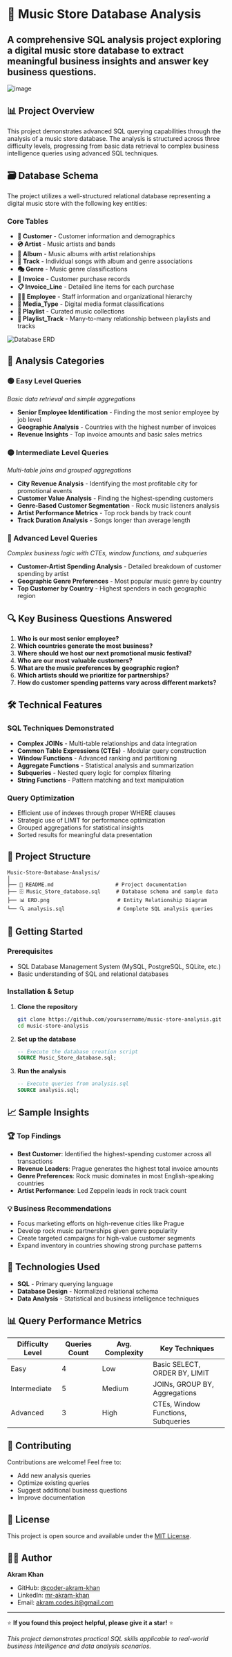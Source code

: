 # 🎵 Music Store Database Analysis

A comprehensive SQL analysis project exploring a digital music store database to extract meaningful business insights and answer key business questions.
---
![image](https://github.com/coder-akram-khan/Music-Store-Database-Analysis/blob/main/sqlanalysis.png?raw=true)

## 📊 Project Overview

This project demonstrates advanced SQL querying capabilities through the analysis of a music store database. The analysis is structured across three difficulty levels, progressing from basic data retrieval to complex business intelligence queries using advanced SQL techniques.

## 🗃️ Database Schema

The project utilizes a well-structured relational database representing a digital music store with the following key entities:

### Core Tables
- **👥 Customer** - Customer information and demographics
- **💿 Artist** - Music artists and bands
- **📀 Album** - Music albums with artist relationships
- **🎵 Track** - Individual songs with album and genre associations
- **🎭 Genre** - Music genre classifications
- **📄 Invoice** - Customer purchase records
- **📋 Invoice_Line** - Detailed line items for each purchase
- **👨‍💼 Employee** - Staff information and organizational hierarchy
- **🎼 Media_Type** - Digital media format classifications
- **🎹 Playlist** - Curated music collections
- **🔗 Playlist_Track** - Many-to-many relationship between playlists and tracks

![Database ERD](https://github.com/coder-akram-khan/-Music-Store-Database-Analysis/blob/main/ERD.png?raw=true)

## 🎯 Analysis Categories

### 🟢 Easy Level Queries
*Basic data retrieval and simple aggregations*

- **Senior Employee Identification** - Finding the most senior employee by job level
- **Geographic Analysis** - Countries with the highest number of invoices
- **Revenue Insights** - Top invoice amounts and basic sales metrics

### 🟡 Intermediate Level Queries
*Multi-table joins and grouped aggregations*

- **City Revenue Analysis** - Identifying the most profitable city for promotional events
- **Customer Value Analysis** - Finding the highest-spending customers
- **Genre-Based Customer Segmentation** - Rock music listeners analysis
- **Artist Performance Metrics** - Top rock bands by track count
- **Track Duration Analysis** - Songs longer than average length

### 🔴 Advanced Level Queries
*Complex business logic with CTEs, window functions, and subqueries*

- **Customer-Artist Spending Analysis** - Detailed breakdown of customer spending by artist
- **Geographic Genre Preferences** - Most popular music genre by country
- **Top Customer by Country** - Highest spenders in each geographic region

## 🔍 Key Business Questions Answered

1. **Who is our most senior employee?**
2. **Which countries generate the most business?**
3. **Where should we host our next promotional music festival?**
4. **Who are our most valuable customers?**
5. **What are the music preferences by geographic region?**
6. **Which artists should we prioritize for partnerships?**
7. **How do customer spending patterns vary across different markets?**

## 🛠️ Technical Features

### SQL Techniques Demonstrated
- **Complex JOINs** - Multi-table relationships and data integration
- **Common Table Expressions (CTEs)** - Modular query construction
- **Window Functions** - Advanced ranking and partitioning
- **Aggregate Functions** - Statistical analysis and summarization
- **Subqueries** - Nested query logic for complex filtering
- **String Functions** - Pattern matching and text manipulation

### Query Optimization
- Efficient use of indexes through proper WHERE clauses
- Strategic use of LIMIT for performance optimization
- Grouped aggregations for statistical insights
- Sorted results for meaningful data presentation

## 📁 Project Structure

```
Music-Store-Database-Analysis/
│
├── 📄 README.md                    # Project documentation
├── 🗄️ Music_Store_database.sql     # Database schema and sample data
├── 📊 ERD.png                      # Entity Relationship Diagram
└── 🔍 analysis.sql                 # Complete SQL analysis queries
```

## 🚀 Getting Started

### Prerequisites
- SQL Database Management System (MySQL, PostgreSQL, SQLite, etc.)
- Basic understanding of SQL and relational databases

### Installation & Setup

1. **Clone the repository**
   ```bash
   git clone https://github.com/yourusername/music-store-analysis.git
   cd music-store-analysis
   ```

2. **Set up the database**
   ```sql
   -- Execute the database creation script
   SOURCE Music_Store_database.sql;
   ```

3. **Run the analysis**
   ```sql
   -- Execute queries from analysis.sql
   SOURCE analysis.sql;
   ```

## 📈 Sample Insights

### 🏆 Top Findings
- **Best Customer**: Identified the highest-spending customer across all transactions
- **Revenue Leaders**: Prague generates the highest total invoice amounts
- **Genre Preferences**: Rock music dominates in most English-speaking countries
- **Artist Performance**: Led Zeppelin leads in rock track count

### 💡 Business Recommendations
- Focus marketing efforts on high-revenue cities like Prague
- Develop rock music partnerships given genre popularity
- Create targeted campaigns for high-value customer segments
- Expand inventory in countries showing strong purchase patterns

## 🔧 Technologies Used

- **SQL** - Primary querying language
- **Database Design** - Normalized relational schema
- **Data Analysis** - Statistical and business intelligence techniques

## 📊 Query Performance Metrics

| Difficulty Level | Queries Count | Avg. Complexity | Key Techniques |
|-----------------|---------------|-----------------|----------------|
| Easy | 4 | Low | Basic SELECT, ORDER BY, LIMIT |
| Intermediate | 5 | Medium | JOINs, GROUP BY, Aggregations |
| Advanced | 3 | High | CTEs, Window Functions, Subqueries |

## 🤝 Contributing

Contributions are welcome! Feel free to:
- Add new analysis queries
- Optimize existing queries
- Suggest additional business questions
- Improve documentation

## 📝 License

This project is open source and available under the [MIT License](LICENSE).

## 👨‍💻 Author

**Akram Khan**
- GitHub: [@coder-akram-khan](https://github.com/coder-akram-khan)
- LinkedIn: [mr-akram-khan](https://linkedin.com/in//mr-akram-khan/)
- Email: akram.codes.it@gmail.com

---

⭐ **If you found this project helpful, please give it a star!** ⭐

*This project demonstrates practical SQL skills applicable to real-world business intelligence and data analysis scenarios.*
